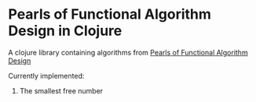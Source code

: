 # Pearls of Functional Algorithm Design in Clojure

A clojure library containing algorithms from [Pearls of Functional Algorithm
Design](https://www.amazon.com/dp/0521513383)

Currently implemented:
1. The smallest free number
